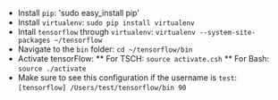 * Install `pip`: 'sudo easy_install pip'
* Install `virtualenv`: `sudo pip install virtualenv`
* Intall `tensorflow` through `virtualenv`: `virtualenv --system-site-packages ~/tensorflow`
* Navigate to the `bin` folder: `cd ~/tensorflow/bin`
* Activate tensorFlow: 
** For TSCH: `source activate.csh`
** For Bash: `source ./activate`
* Make sure to see this configuration if the username is `test`: `[tensorflow] /Users/test/tensorflow/bin 90`
